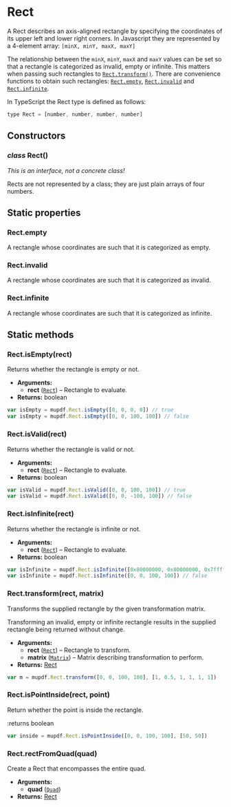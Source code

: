 # Rect

A Rect describes an axis-aligned rectangle by specifying the coordinates
of its upper left and lower right corners. In Javascript they are
represented by a 4-element array: `[minX, minY, maxX, maxY]`

The relationship between the `minX`, `minY`, `maxX` and `maxY`
values can be set so that a rectangle is categorized as invalid, empty or
infinite. This matters when passing such rectangles to
[`Rect.transform()`](#Rect.transform). There are convenience functions to obtain such
rectangles: [`Rect.empty`](#Rect.empty), [`Rect.invalid`](#Rect.invalid) and
[`Rect.infinite`](#Rect.infinite).

In TypeScript the Rect type is defined as follows:

```javascript
type Rect = [number, number, number, number]
```

## Constructors

### *class* Rect()

*This is an interface, not a concrete class!*

Rects are not represented by a class; they are just plain arrays of four numbers.

## Static properties

### Rect.empty

A rectangle whose coordinates are such that it is categorized as empty.

### Rect.invalid

A rectangle whose coordinates are such that it is categorized as invalid.

### Rect.infinite

A rectangle whose coordinates are such that it is categorized as infinite.

## Static methods

### Rect.isEmpty(rect)

Returns whether the rectangle is empty or not.

* **Arguments:**
  * **rect** ([`Rect`](#Rect)) – Rectangle to evaluate.
* **Returns:**
  boolean

```javascript
var isEmpty = mupdf.Rect.isEmpty([0, 0, 0, 0]) // true
var isEmpty = mupdf.Rect.isEmpty([0, 0, 100, 100]) // false
```

### Rect.isValid(rect)

Returns whether the rectangle is valid or not.

* **Arguments:**
  * **rect** ([`Rect`](#Rect)) – Rectangle to evaluate.
* **Returns:**
  boolean

```javascript
var isValid = mupdf.Rect.isValid([0, 0, 100, 100]) // true
var isValid = mupdf.Rect.isValid([0, 0, -100, 100]) // false
```

### Rect.isInfinite(rect)

Returns whether the rectangle is infinite or not.

* **Arguments:**
  * **rect** ([`Rect`](#Rect)) – Rectangle to evaluate.
* **Returns:**
  boolean

```javascript
var isInfinite = mupdf.Rect.isInfinite([0x80000000, 0x80000000, 0x7fffff80, 0x7fffff80]) //true
var isInfinite = mupdf.Rect.isInfinite([0, 0, 100, 100]) // false
```

### Rect.transform(rect, matrix)

Transforms the supplied rectangle by the given transformation matrix.

Transforming an invalid, empty or infinite rectangle results in the
supplied rectangle being returned without change.

* **Arguments:**
  * **rect** ([`Rect`](#Rect)) – Rectangle to transform.
  * **matrix** ([`Matrix`](Matrix.md#Matrix)) – Matrix describing transformation to perform.
* **Returns:**
  [Rect]()

```javascript
var m = mupdf.Rect.transform([0, 0, 100, 100], [1, 0.5, 1, 1, 1, 1])
```

### Rect.isPointInside(rect, point)

Return whether the point is inside the rectangle.

:returns boolean

```javascript
var inside = mupdf.Rect.isPointInside([0, 0, 100, 100], [50, 50])
```

### Rect.rectFromQuad(quad)

Create a Rect that encompasses the entire quad.

* **Arguments:**
  * **quad** ([`Quad`](Quad.md#Quad))
* **Returns:**
  [Rect]()
